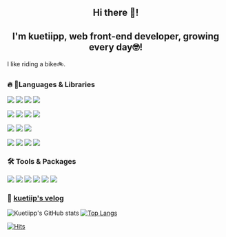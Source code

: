 ## <div align='center'>Hi there 👋!</div> 
## <div align='center'>I'm kuetiipp, web front-end developer, growing every day🤓!</div>

I like riding a bike🚲.


### 🔥 Languages & Libraries

<a href="https://www.typescriptlang.org/" target="_blank"><img src="https://img.shields.io/badge/typescript-3178c6?style=for-the-badge&logo=Typescript&logoColor=white"/></a>
<a href="https://developer.mozilla.org/ko/docs/Web/JavaScript" target="_blank"><img src="https://img.shields.io/badge/Javascript-F7DF1E?style=for-the-badge&logo=javascript&logoColor=black"/></a>
<a href="https://developer.mozilla.org/ko/docs/Glossary/HTML5" target="_blank"><img src="https://img.shields.io/badge/HTML5-E34F26?style=for-the-badge&logo=HTML5&logoColor=white"/></a>
<a href="https://developer.mozilla.org/ko/docs/Web/CSS" target="_blank"><img src="https://img.shields.io/badge/CSS3-1572B6?style=for-the-badge&logo=CSS3&logoColor=white"/></a>

<a href="https://ko.legacy.reactjs.org/" target="_blank"><img src="https://img.shields.io/badge/react-61DAFB?style=for-the-badge&logo=React&logoColor=black"/></a>
<a href="https://nextjs.org/" target="_blank"><img src="https://img.shields.io/badge/Next.js-000000?style=for-the-badge&logo=Next.js&logoColor=white"/></a>
<a href="https://recoiljs.org/ko/" target="_blank"><img src="https://img.shields.io/badge/Recoil-3578E5?style=for-the-badge&logo=Recoil&logoColor=white"/></a>
<a href="https://tanstack.com/query/v4/docs/framework/react/overview" target="_blank"><img src="https://img.shields.io/badge/React Query-FF4154?style=for-the-badge&logo=React Query&logoColor=white"/></a>


<a href="https://tailwindcss.com/" target="_blank"><img src="https://img.shields.io/badge/Tailwind CSS-06B6D4?style=for-the-badge&logo=Tailwind CSS&logoColor=white"/></a>
<a href="https://styled-components.com/" target="_blank"><img src="https://img.shields.io/badge/Styled Components-DB7093?style=for-the-badge&logo=styledcomponents&logoColor=white"/></a>
<a href="https://axios-http.com/kr/docs/intro" target="_blank"><img src="https://img.shields.io/badge/Axios-5A29E4?style=for-the-badge&logo=axios&logoColor=white"/></a>

<a href="https://aws.amazon.com/ko/free/?gclid=Cj0KCQjwlZixBhCoARIsAIC745CGzRGG7j4oeslHzs0KswP602pYh2EvaFOlHGeuqY-2H6H5DLwz6cUaAjnuEALw_wcB&trk=2e777eb1-7c1a-4acc-ae47-724e1cd50096&sc_channel=ps&ef_id=Cj0KCQjwlZixBhCoARIsAIC745CGzRGG7j4oeslHzs0KswP602pYh2EvaFOlHGeuqY-2H6H5DLwz6cUaAjnuEALw_wcB:G:s&s_kwcid=AL!4422!3!444218215904!e!!g!!aws!10287751092!99328587341&all-free-tier.sort-by=item.additionalFields.SortRank&all-free-tier.sort-order=asc&awsf.Free%20Tier%20Types=*all&awsf.Free%20Tier%20Categories=*all" target="_blank"><img src="https://img.shields.io/badge/Amazon AWS-232F3E?style=for-the-badge&logo=Amazon AWS&logoColor=white"/></a>
<a href="https://supabase.com/" target="_blank"><img src="https://img.shields.io/badge/SupaBase-3FCF8E?style=for-the-badge&logo=SupaBase&logoColor=white"/></a>
<a href="https://www.netlify.com/" target="_blank"><img src="https://img.shields.io/badge/Netlify-00C7B7?style=for-the-badge&logo=Netlify&logoColor=white"/></a>
<a href="https://vercel.com/" target="_blank"><img src="https://img.shields.io/badge/vercel-000000?style=for-the-badge&logo=Vercel&logoColor=white"/></a>



### 🛠️ Tools & Packages

<a href="https://code.visualstudio.com/" target="_blank"><img src="https://img.shields.io/badge/Visual Studio Code-007ACC?style=for-the-badge&logo=Visual Studio Code&logoColor=white"/></a>
<a href="https://github.com/" target="_blank"><img src="https://img.shields.io/badge/GitHub-181717?style=for-the-badge&logo=GitHub&logoColor=white"/></a>
<a href="https://eslint.org/" target="_blank"><img src="https://img.shields.io/badge/ESLint-4B32C3?style=for-the-badge&logo=ESLint&logoColor=white"/></a>
<a href="https://prettier.io/" target="_blank"><img src="https://img.shields.io/badge/Prettier-F7B93E?style=for-the-badge&logo=Prettier&logoColor=black"/></a>
<a href="https://www.figma.com/" target="_blank"><img src="https://img.shields.io/badge/Figma-F24E1E?style=for-the-badge&logo=figma&logoColor=white"/></a>
<a href="https://www.npmjs.com/" target="_blank"><img src="https://img.shields.io/badge/npm-CB3837?style=for-the-badge&logo=npm&logoColor=white"/></a>

### 📝 [kuetiip's velog](https://velog.io/@kuetiipp/posts)


![Kuetiipp's GitHub stats](https://github-readme-stats.vercel.app/api?username=kuetiipp&show_icons=true&theme=calm_pink)  [![Top Langs](https://github-readme-stats.vercel.app/api/top-langs/?username=kuetiipp&layout=compact)](https://github.com/kuetiipp/github-readme-stats) 

[![Hits](https://hits.seeyoufarm.com/api/count/incr/badge.svg?url=https%3A%2F%2Fgithub.com%2Fkuetiipp&count_bg=%23FFAC00&title_bg=%23555555&icon=keybase.svg&icon_color=%23E7E7E7&title=hits&edge_flat=false)](https://hits.seeyoufarm.com)






<!--
**kuetiipp/kuetiipp** is a ✨ _special_ ✨ repository because its `README.md` (this file) appears on your GitHub profile.

Here are some ideas to get you started:

- 🔭 I’m currently working on ...
- 🌱 I’m currently learning ...
- 👯 I’m looking to collaborate on ...
- 🤔 I’m looking for help with ...
- 💬 Ask me about ...
- 📫 How to reach me: ...
- 😄 Pronouns: ...
- ⚡ Fun fact: ...
-->
